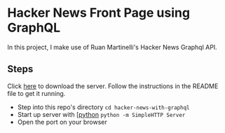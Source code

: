 # Hacker News Front Page using GraphQL

In this project, I make use of Ruan Martinelli's Hacker News Graphql API.

## Steps
Click [here](https://github.com/ruanmartinelli/hacker-news-graphql-api) to download the server. Follow the instructions in the README file to get it running.
-  Step into this repo's directory
    `cd hacker-news-with-graphql`
- Start up server with [[python](https://www.python.org/)
    `python -m SimpleHTTP Server`
- Open the port on your browser

